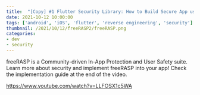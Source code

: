 ```yaml
---
title:  "[Copy] #1 Flutter Security Library: How to Build Secure App using freeRASP | freeRASP Implementation Guide"
date: 2021-10-12 10:00:00
tags: ['android', 'iOS', 'flutter', 'reverse engineering', 'security']
thumbnail: /2021/10/12/freeRASP2/freeRASP.png
categories:
- dev
- security
---
```

freeRASP is a Community-driven In-App Protection and User Safety suite. Learn more about security and implement freeRASP into your app! Check the implementation guide at the end of the video.

https://www.youtube.com/watch?v=LLFOSX1c5WA